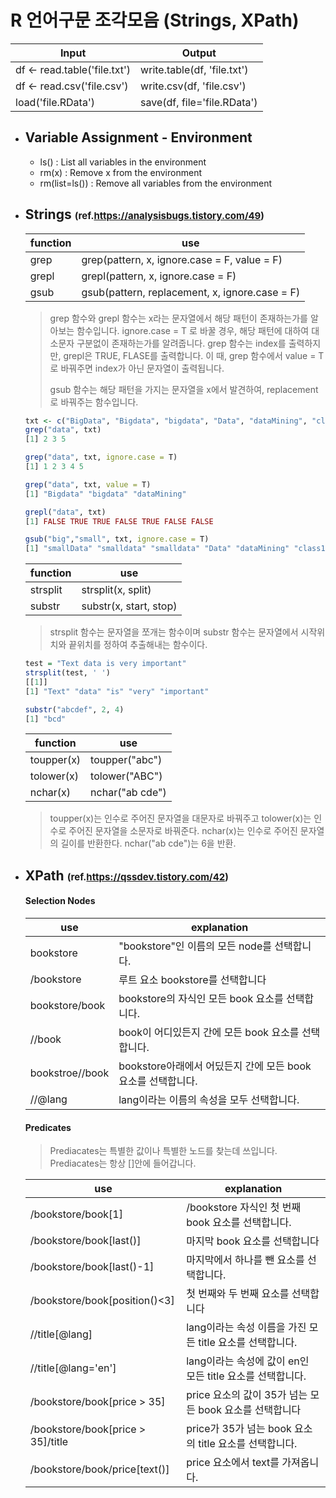 # R 언어구문 조각모음 (Strings, XPath)

| Input                        | Output                      |
| ---------------------------- | --------------------------- |
| df <- read.table('file.txt') | write.table(df, 'file.txt') |
| df <- read.csv('file.csv')   | write.csv(df, 'file.csv')   |
| load('file.RData')           | save(df, file='file.RData') |

- ## Variable Assignment - Environment

  - ls() : List all variables in the environment
  - rm(x) : Remove x from the environment
  - rm(list=ls()) : Remove all variables from the environment

- ## Strings <span style="font-size:15px;">(ref.https://analysisbugs.tistory.com/49)</span>

  | function | use                                            |
  | -------- | ---------------------------------------------- |
  | grep     | grep(pattern, x, ignore.case = F, value = F)   |
  | grepl    | grepl(pattern, x, ignore.case = F)             |
  | gsub     | gsub(pattern, replacement, x, ignore.case = F) |

  > grep 함수와 grepl 함수는 x라는 문자열에서 해당 패턴이 존재하는가를 알아보는 함수입니다. ignore.case = T 로 바꿀 경우, 해당 패턴에 대하여 대소문자 구분없이 존재하는가를 알려줍니다.  grep 함수는 index를 출력하지만, grepl은 TRUE, FLASE를 출력합니다. 이 때, grep 함수에서 value = T 로 바꿔주면 index가 아닌 문자열이 출력됩니다.
  >
  > gsub 함수는 해당 패턴을 가지는 문자열을 x에서 발견하여, replacement로 바꿔주는 함수입니다.

  ```R
  txt <- c("BigData", "Bigdata", "bigdata", "Data", "dataMining", "class1", "class5")
  grep("data", txt)
  [1] 2 3 5
  
  grep("data", txt, ignore.case = T)
  [1] 1 2 3 4 5
  
  grep("data", txt, value = T)
  [1] "Bigdata" "bigdata" "dataMining"
  
  grepl("data", txt)
  [1] FALSE TRUE TRUE FALSE TRUE FALSE FALSE
  
  gsub("big","small", txt, ignore.case = T)
  [1] "smallData" "smalldata" "smalldata" "Data" "dataMining" "class1" "class5"
  ```

  

  | function | use                    |
  | -------- | ---------------------- |
  | strsplit | strsplit(x, split)     |
  | substr   | substr(x, start, stop) |

  > strsplit 함수는 문자열을 쪼개는 함수이며 substr 함수는 문자열에서 시작위치와 끝위치를 정하여 추출해내는 함수이다.

  ```R
  test = "Text data is very important"
  strsplit(test, ' ')
  [[1]] 
  [1] "Text" "data" "is" "very" "important"
  
  substr("abcdef", 2, 4)
  [1] "bcd"
  ```

  

  | function   | use             |
  | ---------- | --------------- |
  | toupper(x) | toupper("abc")  |
  | tolower(x) | tolower("ABC")  |
  | nchar(x)   | nchar("ab cde") |

  > toupper(x)는 인수로 주어진 문자열을 대문자로 바꿔주고 tolower(x)는 인수로 주어진 문자열을 소문자로 바꿔준다. nchar(x)는 인수로 주어진 문자열의 길이를 반환한다. nchar("ab cde")는 6을 반환.



- ## XPath <span style="font-size:15px;">(ref.https://qssdev.tistory.com/42)</span>

  #### Selection Nodes

  | use             | explanation                                                  |
  | --------------- | ------------------------------------------------------------ |
  | bookstore       | "bookstore"인 이름의 모든 node를 선택합니다.                 |
  | /bookstore      | 루트 요소 bookstore를 선택합니다                             |
  | bookstore/book  | bookstore의 자식인 모든 book 요소를 선택합니다.              |
  | //book          | book이 어디있든지 간에 모든 book 요소를 선택합니다.          |
  | bookstroe//book | bookstore아래에서 어딨든지 간에 모든 book 요소를 선택합니다. |
  | //@lang         | lang이라는 이름의 속성을 모두 선택합니다.                    |

  

  #### Predicates

  > Prediacates는 특별한 값이나 특별한 노드를 찾는데 쓰입니다. Prediacates는 항상 []안에 들어갑니다.

  | use                               | explanation                                               |
  | --------------------------------- | --------------------------------------------------------- |
  | /bookstore/book[1]                | /bookstore 자식인 첫 번째 book 요소를 선택합니다.         |
  | /bookstore/book[last()]           | 마지막 book 요소를 선택합니다                             |
  | /bookstore/book[last()-1]         | 마지막에서 하나를 뺀 요소를 선택합니다.                   |
  | /bookstore/book[position()<3]     | 첫 번째와 두 번째 요소를 선택합니다                       |
  | //title[@lang]                    | lang이라는 속성 이름을 가진 모든 title 요소를 선택합니다. |
  | //title[@lang='en']               | lang이라는 속성에 값이 en인 모든 title 요소를 선택합니다. |
  | /bookstore/book[price > 35]       | price 요소의 값이 35가 넘는 모든 book 요소를 선택합니다   |
  | /bookstore/book[price > 35]/title | price가 35가 넘는 book 요소의 title 요소를 선택합니다.    |
  | /bookstore/book/price[text()]     | price 요소에서 text를 가져옵니다.                         |

  

